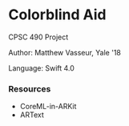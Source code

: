 # Colorblind Aid

CPSC 490 Project

Author: Matthew Vasseur, Yale '18

Language: Swift 4.0

### Resources

- CoreML-in-ARKit
- ARText
